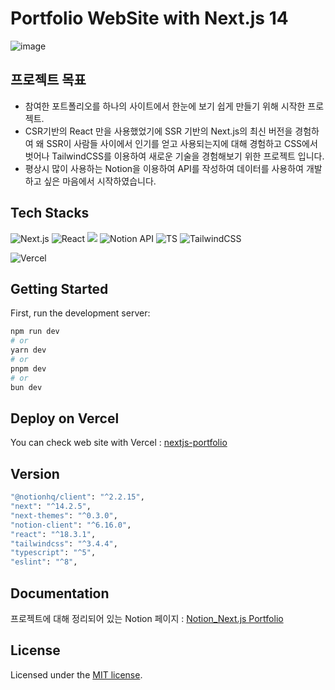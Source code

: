 # Portfolio WebSite with Next.js 14
![image](https://github.com/user-attachments/assets/53f5b73e-2778-47e7-817a-503b07b2c8f8)

## 프로젝트 목표
* 참여한 포트폴리오를 하나의 사이트에서 한눈에 보기 쉽게 만들기 위해 시작한 프로젝트.
* CSR기반의 React 만을 사용했었기에 SSR 기반의 Next.js의 최신 버전을 경험하여 왜 SSR이 사람들 사이에서 인기를 얻고 사용되는지에 대해 경험하고 CSS에서 벗어나 TailwindCSS를 이용하여 새로운 기술을 경험해보기 위한 프로젝트 입니다. 
* 평상시 많이 사용하는 Notion을 이용하여 API를 작성하여 데이터를 사용하여 개발하고 싶은 마음에서 시작하였습니다.

## Tech Stacks

![Next.js](https://img.shields.io/badge/Next.js-000?logo=nextdotjs&logoColor=fff&style=for-the-badge)
![React](https://img.shields.io/badge/React-20232A?style=for-the-badge&logo=react&logoColor=61DAFB)
<img src="https://img.shields.io/badge/NextUI-white?style=for-the-badge&logo=#000000&logoColor=white">
![Notion API](https://img.shields.io/badge/Notion-%23000000.svg?style=for-the-badge&logo=notion&logoColor=white)
![TS](https://img.shields.io/badge/TypeScript-007ACC?style=for-the-badge&logo=typescript&logoColor=white)
![TailwindCSS](https://img.shields.io/badge/Tailwind_CSS-38B2AC?style=for-the-badge&logo=tailwind-css&logoColor=white)

![Vercel](https://img.shields.io/badge/Vercel-000000?style=for-the-badge&logo=vercel&logoColor=white)

## Getting Started

First, run the development server:

```bash
npm run dev
# or
yarn dev
# or
pnpm dev
# or
bun dev
```

## Deploy on Vercel

You can check web site with Vercel : [nextjs-portfolio](https://nextjs-portfolio-git-main-sg-lees-projects.vercel.app/)

## Version

```bash
"@notionhq/client": "^2.2.15",
"next": "^14.2.5",
"next-themes": "^0.3.0",
"notion-client": "^6.16.0",
"react": "^18.3.1",
"tailwindcss": "^3.4.4",
"typescript": "^5",
"eslint": "^8",
```

## Documentation
프로젝트에 대해 정리되어 있는 Notion 페이지 : 
[Notion_Next.js Portfolio](https://veil-limpet-f0d.notion.site/My-Portfolio-0c9875a1a86346569b1c40084f274ed2)

## License
Licensed under the [MIT license](https://github.com/nextui-org/next-app-template/blob/main/LICENSE).
